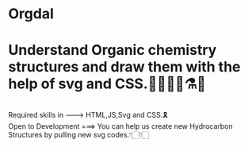# Orgdal
<h1>Understand Organic chemistry structures and draw them with the help of svg and CSS.👨‍🔬👩‍🔬⚗🧪</h1><br>
Required skills in ---> HTML,JS,Svg and CSS.🎗<br>
Open to Development ===> You can help us create new Hydrocarbon Structures by pulling new svg codes.👇🏻👇🏻

